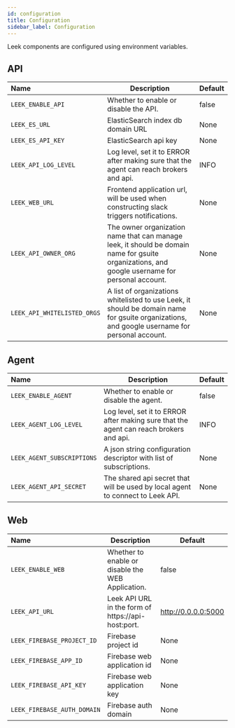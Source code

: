 ```yaml
---
id: configuration
title: Configuration
sidebar_label: Configuration
---
```


Leek components are configured using environment variables.

## API

| Name | Description | Default |
|:---- | ---- | ---- |
| `LEEK_ENABLE_API` | Whether to enable or disable the API. | false |
| `LEEK_ES_URL` | ElasticSearch index db domain URL | None |
| `LEEK_ES_API_KEY` | ElasticSearch api key | None |
| `LEEK_API_LOG_LEVEL` | Log level, set it to ERROR after making sure that the agent can reach brokers and api. | INFO |
| `LEEK_WEB_URL` | Frontend application url, will be used when constructing slack triggers notifications. | None |
| `LEEK_API_OWNER_ORG` | The owner organization name that can manage leek, it should be domain name for gsuite organizations, and google username for personal account. | None |
| `LEEK_API_WHITELISTED_ORGS` | A list of organizations whitelisted to use Leek, it should be domain name for gsuite organizations, and google username for personal account. | None |

## Agent

| Name | Description | Default |
|:---- | ---- | ---- |
| `LEEK_ENABLE_AGENT` | Whether to enable or disable the agent. | false |
| `LEEK_AGENT_LOG_LEVEL` | Log level, set it to ERROR after making sure that the agent can reach brokers and api. | INFO |
| `LEEK_AGENT_SUBSCRIPTIONS` | A json string configuration descriptor with list of subscriptions. | None |
| `LEEK_AGENT_API_SECRET` | The shared api secret that will be used by local agent to connect to Leek API. | None |

## Web

| Name | Description | Default |
|:---- | ---- | ---- |
| `LEEK_ENABLE_WEB` | Whether to enable or disable the WEB Application. | false |
| `LEEK_API_URL` | Leek API URL in the form of https://api-host:port. | http://0.0.0.0:5000 |
| `LEEK_FIREBASE_PROJECT_ID` | Firebase project id | None |
| `LEEK_FIREBASE_APP_ID` | Firebase web application id | None |
| `LEEK_FIREBASE_API_KEY` | Firebase web application key | None |
| `LEEK_FIREBASE_AUTH_DOMAIN` | Firebase auth domain | None |
